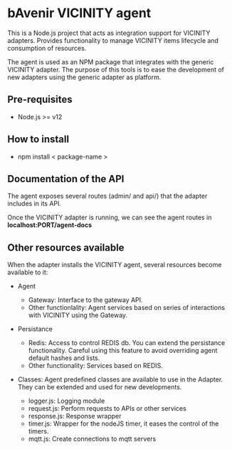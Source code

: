 # bAvenir VICINITY agent

This is a Node.js project that acts as integration support for VICINITY adapters. Provides functionality to manage VICINITY items lifecycle and consumption of resources.

The agent is used as an NPM package that integrates with the generic VICINITY adapter. The purpose of this tools is to ease the development of new adapters using the generic adapter as platform.

## Pre-requisites

* Node.js >= v12

## How to install

* npm install < package-name >

## Documentation of the API

The agent exposes several routes (admin/ and api/) that the adapter includes in its API. 

Once the VICINITY adapter is running, we can see the agent routes in **localhost:PORT/agent-docs**

## Other resources available

When the adapter installs the VICINITY agent, several resources become available to it:

* Agent
    * Gateway: Interface to the gateway API. 
    * Other functionlality: Agent services based on series of interactions with VICINITY using the Gateway.

* Persistance
    * Redis: Access to control REDIS db. You can extend the persistance functionality. Careful using this feature to avoid overriding agent default hashes and lists.
    * Other functionality: Services based on REDIS.

* Classes: Agent predefined classes are available to use in the Adapter. They can be extended and used for new developments.
    * logger.js: Logging module
    * request.js: Perform requests to APIs or other services
    * response.js: Response wrapper
    * timer.js: Wrapper for the nodeJS timer, it eases the control of the timers.
    * mqtt.js: Create connections to mqtt servers